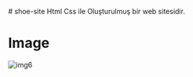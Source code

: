 #   s h o e - s i t e 
Html Css ile Oluşturulmuş bir web sitesidir. <br>
# Image

 ![img6](https://github.com/sabrisimsek57/shoe-site/assets/115737435/cc4e93ff-b062-4f5c-aaa1-311ab166ad80)

 
